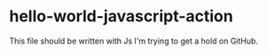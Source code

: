 # hello-world-javascript-action
This file should be written with Js
I'm trying to get a hold on GitHub.

